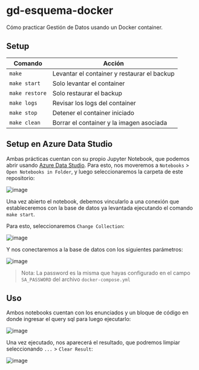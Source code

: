 # gd-esquema-docker

Cómo practicar Gestión de Datos usando un Docker container.

## Setup

| Comando        | Acción                                      |
|----------------|---------------------------------------------|
| `make`         | Levantar el container y restaurar el backup |
| `make start`   | Solo levantar el container                  |
| `make restore` | Solo restaurar el backup                    |
| `make logs`    | Revisar los logs del container              |
| `make stop`    | Detener el container iniciado               |
| `make clean`   | Borrar el container y la imagen asociada    |

## Setup en Azure Data Studio

Ambas prácticas cuentan con su propio Jupyter Notebook, que podemos abrir
usando [Azure Data Studio]. Para esto, nos moveremos a `Notebooks` > 
`Open Notebooks in Folder`, y luego seleccionaremos la carpeta de este 
repositorio:

![image](https://user-images.githubusercontent.com/39303639/217681182-4d7c6d37-fc7c-4a1f-8b02-51bc6366827b.png)

Una vez abierto el notebook, debemos vincularlo a una conexión que
estableceremos con la base de datos ya levantada ejecutando el comando
`make start`.

Para esto, seleccionaremos `Change Collection`:

![image](https://user-images.githubusercontent.com/39303639/217681452-6215a336-1d60-44ff-8b0a-24fd38eb6575.png)

Y nos conectaremos a la base de datos con los siguientes parámetros:

![image](https://user-images.githubusercontent.com/39303639/217682268-b5f06f63-f250-4ffb-95b2-f8e3748443b5.png)

> Nota: La password es la misma que hayas configurado en el campo `SA_PASSWORD`
> del archivo `docker-compose.yml`

[Azure Data Studio]: https://docs.microsoft.com/en-us/sql/azure-data-studio/download-azure-data-studio

## Uso

Ambos notebooks cuentan con los enunciados y un bloque de código en donde
ingresar el query sql para luego ejecutarlo:

![image](https://user-images.githubusercontent.com/39303639/217708111-c83ecffa-7270-48bc-89e9-3d689afa9e9f.png)

Una vez ejecutado, nos aparecerá el resultado, que podremos limpiar
seleccionando `...` > `Clear Result`:

![image](https://user-images.githubusercontent.com/39303639/217708268-96fde236-2532-4a39-908a-a9bd0f0bfaec.png)



